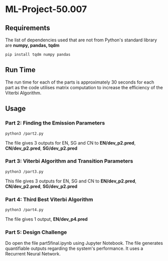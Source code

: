 # ML-Project-50.007

## Requirements 

The list of dependencies used that are not from Python's standard library are **numpy, pandas, tqdm** 

```
pip install tqdm numpy pandas 
```

## Run Time 

The run time for each of the parts is approximately 30 seconds for each part as the code utilises matrix computation to increase the efficiency of the Viterbi Algorithm. 

## Usage 

### Part 2: Finding the Emission Parameters

```
python3 /part2.py
```

The file gives 3 outputs for EN, SG and CN to **EN/dev_p2.pred**, **CN/dev_p2.pred**, **SG/dev_p2.pred**

### Part 3: Viterbi Algorithm and Transition Parameters 

```
python3 /part3.py
```

This file gives 3 outputs for EN, SG and CN to **EN/dev_p2.pred**, **CN/dev_p2.pred**, **SG/dev_p2.pred**

### Part 4: Third Best Viterbi Algorithm

```
python3 /part4.py 
```

The file gives 1 output, **EN/dev_p4.pred**

### Part 5: Design Challenge  

Do open the file part5final.ipynb using Jupyter Notebook. The file generates quantifiable outputs regarding the system's performance. It uses a Recurrent Neural Network. 

